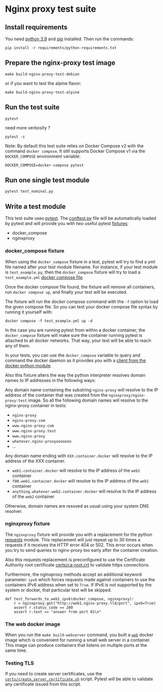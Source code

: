 Nginx proxy test suite
======================

Install requirements
--------------------

You need [python 3.9](https://www.python.org/) and [pip](https://pip.pypa.io/en/stable/installing/) installed. Then run the commands:

    pip install -r requirements/python-requirements.txt



Prepare the nginx-proxy test image
----------------------------------

    make build-nginx-proxy-test-debian

or if you want to test the alpine flavor:

    make build-nginx-proxy-test-alpine

Run the test suite
------------------

    pytest

need more verbosity ?

    pytest -s

Note: By default this test suite relies on Docker Compose v2 with the command `docker compose`. It still supports Docker Compose v1 via the `DOCKER_COMPOSE` environment variable:

    DOCKER_COMPOSE=docker-compose pytest

Run one single test module
--------------------------

    pytest test_nominal.py


Write a test module
-------------------

This test suite uses [pytest](http://doc.pytest.org/en/latest/). The [conftest.py](conftest.py) file will be automatically loaded by pytest and will provide you with two useful pytest [fixtures](https://docs.pytest.org/en/latest/explanation/fixtures.html): 

- docker_compose
- nginxproxy


### docker_compose fixture

When using the `docker_compose` fixture in a test, pytest will try to find a yml file named after your test module filename. For instance, if your test module is `test_example.py`, then the `docker_compose` fixture will try to load a `test_example.yml` [docker compose file](https://docs.docker.com/compose/compose-file/).

Once the docker compose file found, the fixture will remove all containers, run `docker compose up`, and finally your test will be executed.

The fixture will run the _docker compose_ command with the `-f` option to load the given compose file. So you can test your docker compose file syntax by running it yourself with:

    docker compose -f test_example.yml up -d

In the case you are running pytest from within a docker container, the `docker_compose` fixture will make sure the container running pytest is attached to all docker networks. That way, your test will be able to reach any of them.

In your tests, you can use the `docker_compose` variable to query and command the docker daemon as it provides you with a [client from the docker python module](https://docker-py.readthedocs.io/en/4.4.4/client.html#client-reference).

Also this fixture alters the way the python interpreter resolves domain names to IP addresses in the following ways:

Any domain name containing the substring `nginx-proxy` will resolve to the IP address of the container that was created from the `nginxproxy/nginx-proxy:test` image. So all the following domain names will resolve to the nginx-proxy container in tests:
- `nginx-proxy`
- `nginx-proxy.com`
- `www.nginx-proxy.com`
- `www.nginx-proxy.test`
- `www.nginx-proxy`
- `whatever.nginx-proxyooooooo`
- ...

Any domain name ending with `XXX.container.docker` will resolve to the IP address of the XXX container.
- `web1.container.docker` will resolve to the IP address of the `web1` container
- `f00.web1.container.docker` will resolve to the IP address of the `web1` container
- `anything.whatever.web2.container.docker` will resolve to the IP address of the `web2` container

Otherwise, domain names are resoved as usual using your system DNS resolver.


### nginxproxy fixture

The `nginxproxy` fixture will provide you with a replacement for the python [requests](https://pypi.python.org/pypi/requests/) module. This replacement will just repeat up to 30 times a requests if it receives the HTTP error 404 or 502. This error occurs when you try to send queries to nginx-proxy too early after the container creation.

Also this requests replacement is preconfigured to use the Certificate Authority root certificate [certs/ca-root.crt](certs/) to validate https connections.

Furthermore, the nginxproxy methods accept an additional keyword parameter: `ipv6` which forces requests made against containers to use the containers IPv6 address when set to `True`. If IPv6 is not supported by the system or docker, that particular test will be skipped.

    def test_forwards_to_web1_ipv6(docker_compose, nginxproxy):
        r = nginxproxy.get("http://web1.nginx-proxy.tld/port", ipv6=True)
        assert r.status_code == 200   
        assert r.text == "answer from port 81\n"



### The web docker image

When you run the `make build-webserver` command, you built a [`web`](requirements/README.md) docker image which is convenient for running a small web server in a container. This image can produce containers that listens on multiple ports at the same time.

### Testing TLS

If you need to create server certificates, use the [`certs/create_server_certificate.sh`](certs/) script. Pytest will be able to validate any certificate issued from this script.
